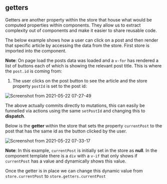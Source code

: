 ## getters

Getters are another property within the store that house what would be computed properties within components. They allow us to extract complexity out of components and make it easier to share reusable code.

The below example shows how a user can click on a post and then render that specific article by accessing the data from the store. First store is imported into the component.

**Note**: On page load the posts data was loaded and a `v-for` has rendered a list of buttons each of which is showing the relevant post title. This is where the `post.id` is coming from:

1. The user clicks on the post button to see the article and the store property `postId` is set to the post id:

![Screenshot from 2021-05-22 07-27-49](https://user-images.githubusercontent.com/73107656/119217012-3aa7bc80-bacf-11eb-974d-f3b0102b1298.png)

The above actually commits directly to mutations, this can easily be funnelled via actions using the same `setPostId` and changing this to **dispatch**.

Below is the **getter** within the store that sets the property `currentPost` to the post that has the same id as the button clicked by the user.

![Screenshot from 2021-05-22 07-33-17](https://user-images.githubusercontent.com/73107656/119217132-fff25400-bacf-11eb-8825-1b694bbc331f.png)

**Note**: In this example, `currentPost` is initially set in the store as **null**. In the component template there is a `div` with a `v-if` that only shows if `currentPost` has a value and dynamically shows this value.

Once the getter is in place we can change this dynamic value from `store.currentPost` to `store.getters.currentPost`
